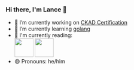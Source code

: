 ### Hi there, I'm Lance 👋

- 🔭 I’m currently working on [CKAD Certification](https://www.cncf.io/certification/ckad/)
- 🌱 I’m currently learning [golang](https://golang.org)
- :book: I'm currently reading:<br>
[<img src="https://m.media-amazon.com/images/I/81E7fYJuiTL._AC_UY436_FMwebp_QL65_.jpg" width="50">](https://jamesclear.com/atomic-habits)&nbsp;[<img src="https://m.media-amazon.com/images/I/71QEto5bYbL._AC_UY436_FMwebp_QL65_.jpg" width="50">](https://press.stripe.com/)
- 😄 Pronouns: he/him
